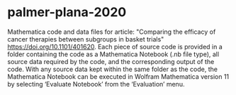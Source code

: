 # palmer-plana-2020
 Mathematica code and data files for article: "Comparing the efficacy of cancer therapies between subgroups in basket trials" https://doi.org/10.1101/401620. Each piece of source code is provided in a folder containing the code as a Mathematica Notebook (.nb file type), all source data required by the code, and the corresponding output of the code. With any source data kept within the same folder as the code, the Mathematica Notebook can be executed in Wolfram Mathematica version 11 by selecting ‘Evaluate Notebook’ from the ‘Evaluation’ menu.
